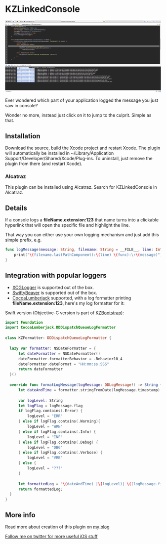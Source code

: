 # KZLinkedConsole

![](/logs.gif?raw=true)

Ever wondered which part of your application logged the message you just saw in console?

Wonder no more, instead just click on it to jump to the culprit. Simple as that.

## Installation

Download the source, build the Xcode project and restart Xcode. 
The plugin will automatically be installed in ~/Library/Application Support/Developer/Shared/Xcode/Plug-ins. To uninstall, just remove the plugin from there (and restart Xcode).

### Alcatraz

This plugin can be installed using Alcatraz. Search for KZLinkedConsole in Alcatraz.

## Details

If a console logs a **fileName.extension:123** that name turns into a clickable hyperlink that will open the specific file and highlight the line.

That way you can either use your own logging mechanism and just add this simple prefix, e.g.
~~~swift
func logMessage(message: String, filename: String = __FILE__, line: Int = __LINE__, func: String = __FUNCTION__) {
    print("\(filename.lastPathComponent):\(line) \(func):\r\(message)")
}
~~~

## Integration with popular loggers

- [XCGLogger](https://github.com/DaveWoodCom/XCGLogger) is supported out of the box.
- [SwiftyBeaver](https://github.com/skreutzberger/SwiftyBeaver) is supported out of the box.
- [CocoaLumberjack](https://github.com/CocoaLumberjack/CocoaLumberjack) supported, with a log formatter printing **fileName.extension:123**, here's my log formatter for it:

Swift version (Objective-C version is part of [KZBootstrap](https://github.com/krzysztofzablocki/KZBootstrap)):
~~~swift
import Foundation
import CocoaLumberjack.DDDispatchQueueLogFormatter

class KZFormatter: DDDispatchQueueLogFormatter {

  lazy var formatter: NSDateFormatter = {
      let dateFormatter = NSDateFormatter()
      dateFormatter.formatterBehavior = .Behavior10_4
      dateFormatter.dateFormat = "HH:mm:ss.SSS"
      return dateFormatter
  }()

  override func formatLogMessage(logMessage: DDLogMessage!) -> String {
      let dateAndTime = formatter.stringFromDate(logMessage.timestamp)

      var logLevel: String
      let logFlag = logMessage.flag
      if logFlag.contains(.Error) {
          logLevel = "ERR"
      } else if logFlag.contains(.Warning){
          logLevel = "WRN"
      } else if logFlag.contains(.Info) {
          logLevel = "INF"
      } else if logFlag.contains(.Debug) {
          logLevel = "DBG"
      } else if logFlag.contains(.Verbose) {
          logLevel = "VRB"
      } else {
          logLevel = "???"
      }

      let formattedLog = "\(dateAndTime) |\(logLevel)| \((logMessage.file as NSString).lastPathComponent):\(logMessage.line): ( \(logMessage.function) ): \(logMessage.message)"
      return formattedLog;
  }
}
~~~

## More info
Read more about creation of this plugin on [my blog](http://merowing.info/2015/12/writing-xcode-plugin-in-swift/)

[Follow me on twitter for more useful iOS stuff](http://twitter.com/merowing_)
